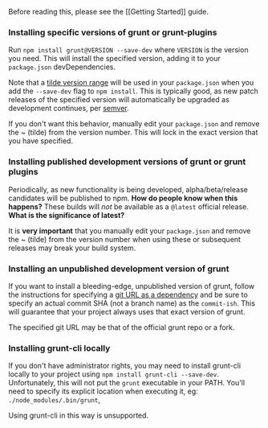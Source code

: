 Before reading this, please see the [[Getting Started]] guide.

### Installing specific versions of grunt or grunt-plugins
Run `npm install grunt@VERSION --save-dev` where `VERSION` is the version you need.  This will install the specified version, adding it to your `package.json` devDependencies.

Note that a [tilde version range] will be used in your `package.json` when you add the `--save-dev` flag to `npm install`. This is typically good, as new patch releases of the specified version will automatically be upgraded as development continues, per [semver].

If you don't want this behavior, manually edit your `package.json` and remove the ~ (tilde) from the version number. This will lock in the exact version that you have specified.

[tilde version range]: https://npmjs.org/doc/json.html#Tilde-Version-Ranges
[semver]: http://semver.org

### Installing published development versions of grunt or grunt plugins
Periodically, as new functionality is being developed, alpha/beta/release candidates will be published to npm. **How do people know when this happens?** These builds will _not_ be available as a `@latest` official release. **What is the significance of latest?**

It is **very important** that you manually edit your `package.json` and remove the ~ (tilde) from the version number when using these or subsequent releases may break your build system.

### Installing an unpublished development version of grunt
If you want to install a bleeding-edge, unpublished version of grunt, follow the instructions for specifying a [git URL as a dependency](https://npmjs.org/doc/json.html#Git-URLs-as-Dependencies) and be sure to specify an actual commit SHA (not a branch name) as the `commit-ish`. This will guarantee that your project always uses that exact version of grunt.

The specified git URL may be that of the official grunt repo or a fork.

### Installing grunt-cli locally
If you don't have administrator rights, you may need to install grunt-cli locally to your project using `npm install grunt-cli --save-dev`.  Unfortunately, this will not put the `grunt` executable in your PATH.  You'll need to specify its explicit location when executing it, eg: `./node_modules/.bin/grunt`, 

Using grunt-cli in this way is unsupported.